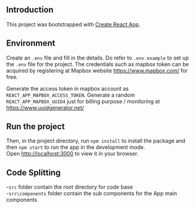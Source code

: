## Introduction

This project was bootstrapped with [Create React App](https://github.com/facebook/create-react-app).

## Environment

Create an `.env` file and fill in the details. Do refer to `.env.example` to set up the `.env` file for the project. The credentials such as mapbox token can be acquired by registering at Mapbox website https://www.mapbox.com/ for free. 

Generate the access token in mapbox account as `REACT_APP_MAPBOX_ACCESS_TOKEN`.
Generate a random `REACT_APP_MAPBOX_UUID4` just for billing purpose / monitoring at https://www.uuidgenerator.net/

## Run the project

Then, in the project directory, run `npm install` to install the package and then `npm start` to run the app in the development mode.\
Open [http://localhost:3000](http://localhost:3000) to view it in your browser.

## Code Splitting

-`src` folder contain the root directory for code base\
-`src\components` folder contain the sub components for the App main components


